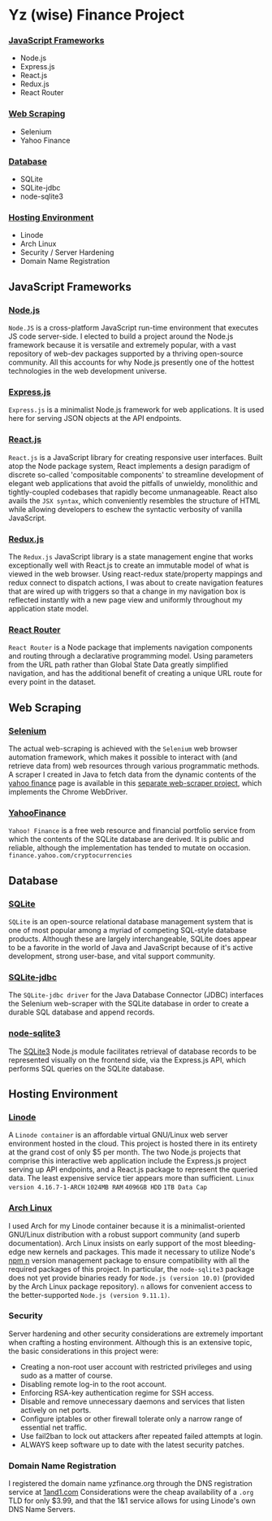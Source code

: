 # Yz (wise) Finance Project

### [JavaScript Frameworks](#javascript-frameworks-1)
- Node.js
- Express.js
- React.js
- Redux.js
- React Router

### [Web Scraping](#web-scraping-1)
- Selenium
- Yahoo Finance

### [Database](#database-1)
- SQLite
- SQLite-jdbc
- node-sqlite3

### [Hosting Environment](#hosting-environment-1)
- Linode
- Arch Linux
- Security / Server Hardening
- Domain Name Registration

## JavaScript Frameworks
### [Node.js](https://www.nodejs.org)
`Node.JS` is a cross-platform JavaScript run-time environment that executes JS code server-side. I elected to build a project around the Node.js framework because it is versatile and extremely popular, with a vast repository of web-dev packages supported by a thriving open-source community. All this accounts for why Node.js presently one of the hottest technologies in the web development universe.

### [Express.js](https://www.reactjs.org)
`Express.js` is a minimalist Node.js framework for web applications. It is used here for serving JSON objects at the API endpoints.

### [React.js](https://www.reactjs.org)
`React.js` is a JavaScript library for creating responsive user interfaces. Built atop the Node package system, React implements a design paradigm of discrete so-called 'compositable components' to streamline development of elegant web applications that avoid the pitfalls of unwieldy, monolithic and tightly-coupled codebases that rapidly become unmanageable. React also avails the `JSX syntax`, which conveniently resembles the structure of HTML while allowing developers to eschew the syntactic verbosity of vanilla JavaScript.

### [Redux.js](https://redux.js.org)
The `Redux.js` JavaScript library is a state management engine that works exceptionally well with React.js to create an immutable model of what is viewed in the web browser.  Using react-redux state/property mappings and redux connect to dispatch actions, I was about to create navigation features that are wired up with triggers so that a change in my navigation box is reflected instantly with a new page view and uniformly throughout my application state model.

### [React Router](https://reacttraining.com/react-router)
`React Router` is a Node package that implements navigation components and routing through a declarative programming model.
Using parameters from the URL path rather than Global State Data greatly simplified navigation, and has the additional benefit of creating a unique URL route for every point in the dataset.

## Web Scraping
### [Selenium](https://www.seleniumhq.org)
The actual web-scraping is achieved with the <code>Selenium</code> web browser automation framework, which makes it possible to interact with (and retrieve data from) web resources through various programmatic methods.
A scraper I created in Java to fetch data from the dynamic contents of the [yahoo finance](https://finance.yahoo.com/cryptocurrencies) page is available in this [separate web-scraper project](https://www.github.com/fossnik/SeleniumScraper), which implements the Chrome WebDriver.

### [YahooFinance](finance.yahoo.com)
`Yahoo! Finance` is a free web resource and financial portfolio service from which the contents of the SQLite database are derived. It is public and reliable, although the implementation has tended to mutate on occasion. `finance.yahoo.com/cryptocurrencies`

## Database
### [SQLite](https://www.sqlite.org)
`SQLite` is an open-source relational database management system that is one of most popular among a myriad of competing SQL-style database products. Although these are largely interchangeable, SQLite does appear to be a favorite in the world of Java and JavaScript because of it's active development, strong user-base, and vital support community.

### [SQLite-jdbc](http://www.sqlitetutorial.net/sqlite-java/sqlite-jdbc-driver)
The `SQLite-jdbc driver` for the Java Database Connector (JDBC) interfaces the Selenium web-scraper with the SQLite database in order to create a durable SQL database and append records.

### [node-sqlite3](http://www.sqlitetutorial.net/sqlite-nodejs)
The [SQLite3](https://github.com/mapbox/node-sqlite3) Node.js module facilitates retrieval of database records to be represented visually on the frontend side, via the Express.js API, which performs SQL queries on the SQLite database. 

## Hosting Environment
### [Linode](https://www.linode.com)
A `Linode container` is an affordable virtual GNU/Linux web server environment hosted in the cloud. 
This project is hosted there in its entirety at the grand cost of only $5 per month.
The two Node.js projects that comprise this interactive web application include the Express.js project serving up API endpoints, and a React.js package to represent the queried data.
The least expensive service tier appears more than sufficient.
 `Linux version 4.16.7-1-ARCH`
 `1024MB RAM`
 `4096GB HDD`
 `1TB Data Cap`

### [Arch Linux](https://www.archlinux.org)
I used Arch for my Linode container because it is a minimalist-oriented GNU/Linux distribution with a robust support community (and superb documentation).
Arch Linux insists on early support of the most bleeding-edge new kernels and packages. This made it necessary to utilize Node's [npm n](https://www.npmjs.com/package/n) version management package to ensure compatibility with all the required packages of this project. In particular, the `node-sqlite3` package does not yet provide binaries ready for `Node.js (version 10.0)` (provided by the Arch Linux package repository). `n` allows for convenient access to the better-supported `Node.js (version 9.11.1)`.

### Security
Server hardening and other security considerations are extremely important when crafting a hosting environment.
Although this is an extensive topic, the basic considerations in this project were:
- Creating a non-root user account with restricted privileges and using sudo as a matter of course.
- Disabling remote log-in to the root account.
- Enforcing RSA-key authentication regime for SSH access.
- Disable and remove unnecessary daemons and services that listen actively on net ports.
- Configure iptables or other firewall tolerate only a narrow range of essential net traffic.
- Use fail2ban to lock out attackers after repeated failed attempts at login.
- ALWAYS keep software up to date with the latest security patches.

### Domain Name Registration
I registered the domain name yzfinance.org through the DNS registration service at [1and1.com](http://www.1and1.com)
Considerations were the cheap availability of a `.org` TLD for only $3.99, and that the 1&1 service allows for using Linode's own DNS Name Servers.